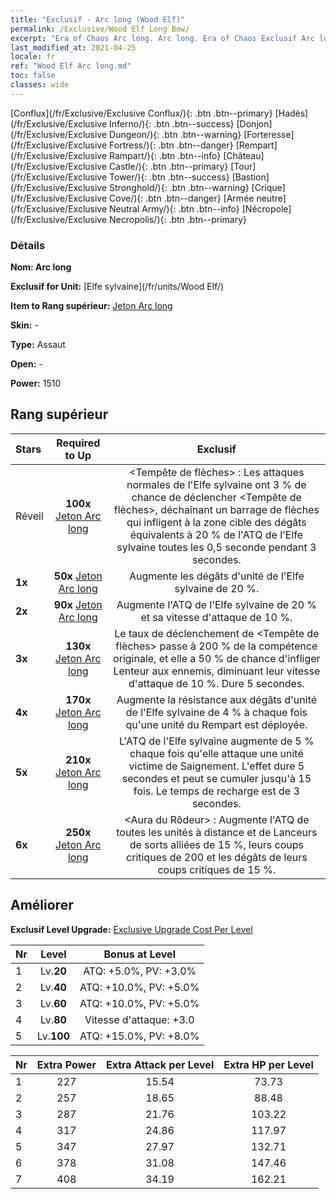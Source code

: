 ```yaml
---
title: "Exclusif - Arc long (Wood Elf)"
permalink: /Exclusive/Wood Elf Long Bow/
excerpt: "Era of Chaos Arc long. Arc long. Era of Chaos Exclusif Arc long. Elfe sylvaine Exclusif."
last_modified_at: 2021-04-25
locale: fr
ref: "Wood Elf Arc long.md"
toc: false
classes: wide
---
```

 [Conflux](/fr/Exclusive/Exclusive Conflux/){: .btn .btn--primary} [Hadès](/fr/Exclusive/Exclusive Inferno/){: .btn .btn--success} [Donjon](/fr/Exclusive/Exclusive Dungeon/){: .btn .btn--warning} [Forteresse](/fr/Exclusive/Exclusive Fortress/){: .btn .btn--danger} [Rempart](/fr/Exclusive/Exclusive Rampart/){: .btn .btn--info} [Château](/fr/Exclusive/Exclusive Castle/){: .btn .btn--primary} [Tour](/fr/Exclusive/Exclusive Tower/){: .btn .btn--success} [Bastion](/fr/Exclusive/Exclusive Stronghold/){: .btn .btn--warning} [Crique](/fr/Exclusive/Exclusive Cove/){: .btn .btn--danger} [Armée neutre](/fr/Exclusive/Exclusive Neutral Army/){: .btn .btn--info} [Nécropole](/fr/Exclusive/Exclusive Necropolis/){: .btn .btn--primary} 

### Détails
 **Nom: Arc long** 

 **Exclusif for Unit:** [Elfe sylvaine](/fr/units/Wood Elf/) 

 **Item to Rang supérieur:** [Jeton Arc long](/ItemsFR/con_914/)

 **Skin:** -

 **Type:** Assaut

 **Open:** -

 **Power:** 1510

## Rang supérieur

  |     Stars    |  Required to Up | Exclusif |
  |:-------------|:---------------:|:---------------:|
  |  Réveil  | **100x** [Jeton Arc long](/ItemsFR/con_914/) | <Tempête de flèches> : Les attaques normales de l'Elfe sylvaine ont 3 % de chance de déclencher <Tempête de flèches>, déchaînant un barrage de flèches qui infligent à la zone cible des dégâts équivalents à 20 % de l'ATQ de l'Elfe sylvaine toutes les 0,5 seconde pendant 3 secondes. |
  | **1x** <i class="fas fa-star"/> | **50x** [Jeton Arc long](/ItemsFR/con_914/) | Augmente les dégâts d'unité de l'Elfe sylvaine de 20 %. |
  | **2x** <i class="fas fa-star"/> | **90x** [Jeton Arc long](/ItemsFR/con_914/) | Augmente l'ATQ de l'Elfe sylvaine de 20 % et sa vitesse d'attaque de 10 %. |
  | **3x** <i class="fas fa-star"/> | **130x** [Jeton Arc long](/ItemsFR/con_914/) | Le taux de déclenchement de <Tempête de flèches> passe à 200 % de la compétence originale, et elle a 50 % de chance d'infliger Lenteur aux ennemis, diminuant leur vitesse d'attaque de 10 %. Dure 5 secondes. |
  | **4x** <i class="fas fa-star"/> | **170x** [Jeton Arc long](/ItemsFR/con_914/) | Augmente la résistance aux dégâts d'unité de l'Elfe sylvaine de 4 % à chaque fois qu'une unité du Rempart est déployée. |
  | **5x** <i class="fas fa-star"/> | **210x** [Jeton Arc long](/ItemsFR/con_914/) | L'ATQ de l'Elfe sylvaine augmente de 5 % chaque fois qu'elle attaque une unité victime de Saignement. L'effet dure 5 secondes et peut se cumuler jusqu'à 15 fois. Le temps de recharge est de 3 secondes. |
  | **6x** <i class="fas fa-star"/> | **250x** [Jeton Arc long](/ItemsFR/con_914/) | <Aura du Rôdeur> : Augmente l'ATQ de toutes les unités à distance et de Lanceurs de sorts alliées de 15 %, leurs coups critiques de 200 et les dégâts de leurs coups critiques de 15 %. |


## Améliorer
 **Exclusif Level Upgrade:** [Exclusive Upgrade Cost Per Level](/Exclusive/ExclusiveUpgradeCostPerLevel/)

  |  Nr  |   Level  | Bonus at Level |
  |:-----|:--------:|:--------------:|
  | 1 | Lv.**20** | ATQ: +5.0%, PV: +3.0% |
  | 2 | Lv.**40** | ATQ: +10.0%, PV: +5.0% |
  | 3 | Lv.**60** | ATQ: +10.0%, PV: +5.0% |
  | 4 | Lv.**80** | Vitesse d'attaque: +3.0 |
  | 5 | Lv.**100** | ATQ: +15.0%, PV: +8.0% |


  |  Nr  |  Extra Power | Extra Attack per Level | Extra HP per Level |
  |:-----|:--------:|:--------:|:--------:|
  | 1 | 227 | 15.54 | 73.73 |
  | 2 | 257 | 18.65 | 88.48 |
  | 3 | 287 | 21.76 | 103.22 |
  | 4 | 317 | 24.86 | 117.97 |
  | 5 | 347 | 27.97 | 132.71 |
  | 6 | 378 | 31.08 | 147.46 |
  | 7 | 408 | 34.19 | 162.21 |


